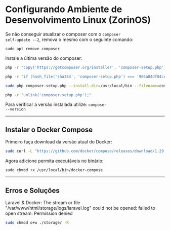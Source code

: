 # Configurando Ambiente de Desenvolvimento Linux (ZorinOS)



Se não conseguir atualizar o composer com o <code>composer self-update --2</code>, remova o mesmo com o seguinte comando:

<code>sudo apt remove composer</code>

Instale a última versão do composer:

```bash
php -r "copy('https://getcomposer.org/installer', 'composer-setup.php');"

php -r "if (hash_file('sha384', 'composer-setup.php') === '906a84df04cea2aa72f40b5f787e49f22d4c2f19492ac310e8cba5b96ac8b64115ac402c8cd292b8a03482574915d1a8') { echo 'Installer verified'; } else { echo 'Installer corrupt'; unlink('composer-setup.php'); } echo PHP_EOL;"

sudo php composer-setup.php --install-dir=/usr/local/bin --filename=composer

php -r "unlink('composer-setup.php');"
```

Para verificar a versão instalada utilize: <code>composer --version</code>

<hr>

## Instalar o Docker Compose

Primeiro faça download da versão atual do Docker: 

```bash
sudo curl -L "https://github.com/docker/compose/releases/download/1.29.2/docker-compose-$(uname -s)-$(uname -m)" -o /usr/local/bin/docker-compose
```

Agora adicione permita executáveis no binário:

```
sudo chmod +x /usr/local/bin/docker-compose
```



<hr>

## Erros e Soluções

Laravel & Docker: The stream or file "/var/www/html/storage/logs/laravel.log" could not be opened: failed to open stream: Permission denied

```bash
sudo chmod o+w ./storage/ -R
```
